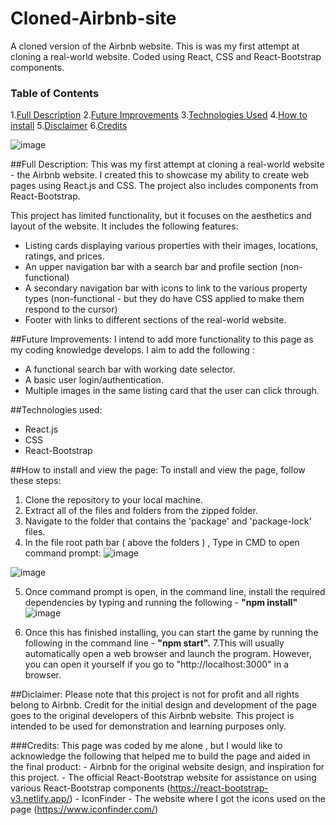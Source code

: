 # Cloned-Airbnb-site
A cloned version of the Airbnb website. This is was my first attempt at cloning a real-world website. Coded using React, CSS and React-Bootstrap components.

### Table of Contents
1.[Full Description](#program-description)
2.[Future Improvements](#future-improvements)
3.[Technologies Used](#technologies)
4.[How to install](#how-to-install)
5.[Disclaimer](#disclaimer)
6.[Credits](#credits)



![image](https://user-images.githubusercontent.com/123034061/220369317-a9d1bf50-73bd-4321-affc-25bdbd99d6f5.png)



##Full Description: <a name="program-description"/>
This was my first attempt at cloning a real-world website - the Airbnb website. I created this to showcase my ability to create web pages using React.js and CSS. The project also includes components from React-Bootstrap.

This project has limited functionality, but it focuses on the aesthetics and layout of the website. It includes the following features:

- Listing cards displaying various properties with their images, locations, ratings, and prices.
- An upper navigation bar with a search bar and profile section (non-functional)
- A secondary navigation bar with icons to link to the various property types (non-functional - but they do have CSS applied to make them respond to the cursor)
- Footer with links to different sections of the real-world website.

##Future Improvements:<a name="future-improvements"/>
I intend to add more functionality to this page as my coding knowledge develops. 
I aim to add the following :
- A functional search bar with working date selector. 
- A basic user login/authentication.
- Multiple images in the same listing card that the user can click through.

##Technologies used:<a name="technologies"/>
- React.js
- CSS
- React-Bootstrap

##How to install and view the page: <a name="how-to-install"/>
To install and view the page, follow these steps:

1. Clone the repository to your local machine. 
2. Extract all of the files and folders from the zipped folder.
3. Navigate to the folder that contains the 'package' and 'package-lock' files. 
4. In the file root path bar ( above the folders ) , Type in CMD to open command prompt: 
![image](https://user-images.githubusercontent.com/123034061/220369949-febe92f6-adf6-465f-b492-18a8c9a25f43.png)

![image](https://user-images.githubusercontent.com/123034061/220370249-e95b3074-9c7d-4a98-aebb-844a3782ef28.png)

5. Once command prompt is open, in the command line, install the required dependencies by typing and running the following -  **"npm install"** 
![image](https://user-images.githubusercontent.com/123034061/220371237-f24d3dae-ed52-478a-a7fb-de0ca27d6bea.png)

6. Once this has finished installing, you can start the game by running the following in the command line -  **"npm start".**
7.This will usually automatically open a web browser and launch the program. However, you can open it yourself if you go to "http://localhost:3000" in a browser.


##Diclaimer:<a name="disclaimer"/>
Please note that this project is not for profit and all rights belong to Airbnb. Credit for the initial design and development of the page goes to the original developers of this Airbnb website. 
This project is intended to be used for demonstration and learning purposes only.


###Credits:<a name="credits"/>
This page was coded by me alone , but I would like to acknowledge the following that helped me to build the page and aided in the final product:
    - Airbnb for the original website design, and inspiration for this project. 
    - The official React-Bootstrap website for assistance on using various React-Bootstrap components (https://react-bootstrap-v3.netlify.app/)
    - IconFinder - The website where I got the icons used on the page (https://www.iconfinder.com/)
